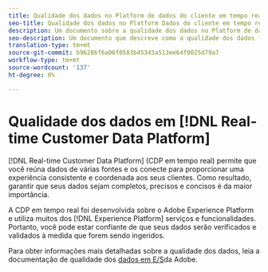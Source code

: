 ```yaml
---
title: Qualidade dos dados no Platform de dados do cliente em tempo real
seo-title: Qualidade dos dados no Platform Dados do cliente em tempo real da Adobe
description: Um documento sobre a qualidade dos dados no Platform de dados do cliente em tempo real
seo-description: Um documento que descreve como a qualidade dos dados funciona por meio da ingestão em lote e de dados na Platform de dados do cliente em tempo real da Adobe
translation-type: tm+mt
source-git-commit: b96286f6a06f0583b45343a513ee64f0025d79a7
workflow-type: tm+mt
source-wordcount: '137'
ht-degree: 0%

---
```



# Qualidade dos dados em [!DNL Real-time Customer Data Platform]

[!DNL Real-time Customer Data Platform] (CDP em tempo real) permite que você reúna dados de várias fontes e os conecte para proporcionar uma experiência consistente e coordenada aos seus clientes. Como resultado, garantir que seus dados sejam completos, precisos e concisos é da maior importância.

A CDP em tempo real foi desenvolvida sobre o Adobe Experience Platform e utiliza muitos dos [!DNL Experience Platform] serviços e funcionalidades. Portanto, você pode estar confiante de que seus dados serão verificados e validados à medida que forem sendo ingeridos.

Para obter informações mais detalhadas sobre a qualidade dos dados, leia a documentação de qualidade dos [dados em E/S](../../ingestion/quality/overview.md)da Adobe.